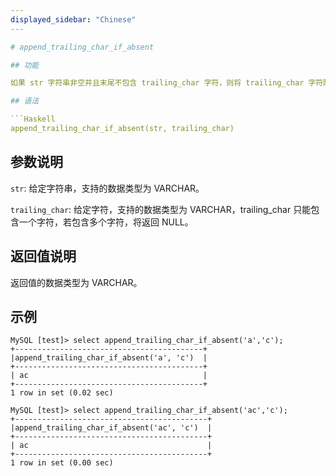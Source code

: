 ```yaml
---
displayed_sidebar: "Chinese"
---

# append_trailing_char_if_absent

## 功能

如果 str 字符串非空并且末尾不包含 trailing_char 字符，则将 trailing_char 字符附加到末尾。

## 语法

```Haskell
append_trailing_char_if_absent(str, trailing_char)
```

## 参数说明

`str`: 给定字符串，支持的数据类型为 VARCHAR。

`trailing_char`: 给定字符，支持的数据类型为 VARCHAR，trailing_char 只能包含一个字符，若包含多个字符，将返回 NULL。

## 返回值说明

返回值的数据类型为 VARCHAR。

## 示例

```Plain Text
MySQL [test]> select append_trailing_char_if_absent('a','c');
+------------------------------------------+
|append_trailing_char_if_absent('a', 'c')  |
+------------------------------------------+
| ac                                       |
+------------------------------------------+
1 row in set (0.02 sec)

MySQL [test]> select append_trailing_char_if_absent('ac','c');
+-------------------------------------------+
|append_trailing_char_if_absent('ac', 'c')  |
+-------------------------------------------+
| ac                                        |
+-------------------------------------------+
1 row in set (0.00 sec)
```